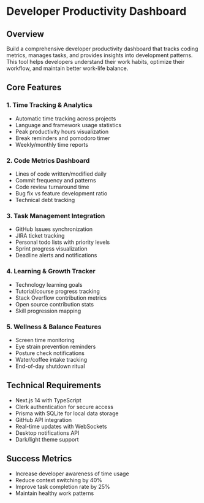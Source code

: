 # Developer Productivity Dashboard

## Overview
Build a comprehensive developer productivity dashboard that tracks coding metrics, manages tasks, and provides insights into development patterns. This tool helps developers understand their work habits, optimize their workflow, and maintain better work-life balance.

## Core Features

### 1. Time Tracking & Analytics
- Automatic time tracking across projects
- Language and framework usage statistics
- Peak productivity hours visualization
- Break reminders and pomodoro timer
- Weekly/monthly time reports

### 2. Code Metrics Dashboard
- Lines of code written/modified daily
- Commit frequency and patterns
- Code review turnaround time
- Bug fix vs feature development ratio
- Technical debt tracking

### 3. Task Management Integration
- GitHub Issues synchronization
- JIRA ticket tracking
- Personal todo lists with priority levels
- Sprint progress visualization
- Deadline alerts and notifications

### 4. Learning & Growth Tracker
- Technology learning goals
- Tutorial/course progress tracking
- Stack Overflow contribution metrics
- Open source contribution stats
- Skill progression mapping

### 5. Wellness & Balance Features
- Screen time monitoring
- Eye strain prevention reminders
- Posture check notifications
- Water/coffee intake tracking
- End-of-day shutdown ritual

## Technical Requirements
- Next.js 14 with TypeScript
- Clerk authentication for secure access
- Prisma with SQLite for local data storage
- GitHub API integration
- Real-time updates with WebSockets
- Desktop notifications API
- Dark/light theme support

## Success Metrics
- Increase developer awareness of time usage
- Reduce context switching by 40%
- Improve task completion rate by 25%
- Maintain healthy work patterns